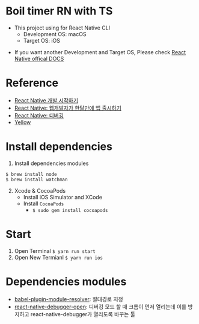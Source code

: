 # Boil timer RN with TS
- This project using for React Native CLI
    - Development OS: macOS
    - Target OS: iOS
* If you want another Development and Target OS, Please check [React Native offical DOCS](https://reactnative.dev/docs/environment-setup)

# Reference
- [React Native 개발 시작하기](https://wit.nts-corp.com/2020/03/23/6014) 
- [React Native: 웹개발자가 한달만에 앱 출시하기](https://www.slideshare.net/deview/121react-native)
- [React Native: 디버깅](https://medium.com/duckuism/react-native-%EB%94%94%EB%B2%84%EA%B9%85-%ED%99%98%EA%B2%BD-%EB%A7%8C%EB%93%A4%EA%B8%B0-7e46bfe89f6)
- [Yellow](http://www.flatuicolorpicker.com/yellow-rgba-color-model/)

# Install dependencies
1. Install dependencies modules
```
$ brew install node
$ brew install watchman
```
2. Xcode & CocoaPods
    - Install iOS Simulator and XCode
    - Install ```CocoaPods``` 
        - ```$ sudo gem install cocoapods```

# Start
 1. Open Terminal ```$ yarn run start```
 2. Open New Termianl ```$ yarn run ios```

 # Dependencies modules
 - [babel-plugin-module-resolver](https://github.com/tleunen/babel-plugin-module-resolver): 절대경로 지정
 - [react-native-debugger-open](https://github.com/jhen0409/react-native-debugger): 디버깅 모드 할 때 크롬이 먼저 열리는데 이를 방지하고 react-native-debugger가 열리도록 바꾸는 툴